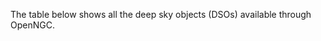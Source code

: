 <script src="https://unpkg.com/gridjs/dist/gridjs.umd.js"></script>
<link href="https://unpkg.com/gridjs/dist/theme/mermaid.min.css" rel="stylesheet" />

The table below shows all the deep sky objects (DSOs) available through OpenNGC.

<div id="grid"></div>

<script>

    new gridjs.Grid({
        search: true,
        sort: true,
        pagination: {
            limit: 50
        },
        columns: [
            { 
                name: 'Name',
                formatter: (cell) => gridjs.html(`<b>${cell}</b>`),
            },
            'Type', 
            'RA',
            'DEC',
            'Magnitude',
            // 'Size (deg2)',
            'Geometry',
        ],
        server: {
            url: '../data/ongc.json',
            then: data => data.map(dso => [
                dso.Name,
                dso.Type,
                dso.RA,
                dso.DEC,
                dso.Magnitude,
                // dso.Size,
                dso.Geometry,
            ])
        } ,
        language: {
            'search': {
                'placeholder': '🔍 Search...'
            }
        },

    }).render(document.getElementById("grid"));

</script>
